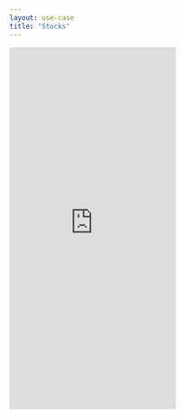 ```yaml
---
layout: use-case
title: "Stocks"
---
```


<iframe width="295" height="640" src="https://www.youtube-nocookie.com/embed/HIYANaJltJc?controls=1&rel=0" frameborder="0" allow="accelerometer; autoplay; encrypted-media; gyroscope; picture-in-picture" allowfullscreen></iframe>
<br>
